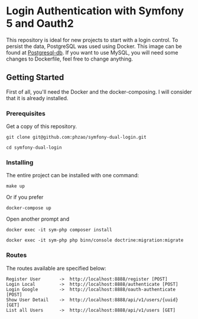 # Login Authentication with Symfony 5 and Oauth2

This repository is ideal for new projects to start with a login control. 
To persist the data, PostgreSQL was used using Docker. This image can be found at [Postgresql-db](git@github.com:phzao/postgresql-db.git). 
If you want to use MySQL, you will need some changes to Dockerfile, feel free to change anything.

## Getting Started

First of all, you'll need the Docker and the docker-composing. I will consider that it is already installed.

### Prerequisites

Get a copy of this repository.  

```
git clone git@github.com:phzao/symfony-dual-login.git
```
```
cd symfony-dual-login
```
### Installing

The entire project can be installed with one command:
```
make up
```
Or if you prefer
```
docker-compose up
```
Open another prompt and
```
docker exec -it sym-php composer install
```
```
docker exec -it sym-php php binn/console doctrine:migration:migrate
```

### Routes

The routes available are specified below:

```
Register User       ->  http://localhost:8888/register [POST]
Login Local         ->  http://localhost:8888/authenticate [POST]
Login Google        ->  http://localhost:8888/oauth-authenticate [POST]
Show User Detail    ->  http://localhost:8888/api/v1/users/{uuid} [GET]
List all Users      ->  http://localhost:8888/api/v1/users [GET]
```